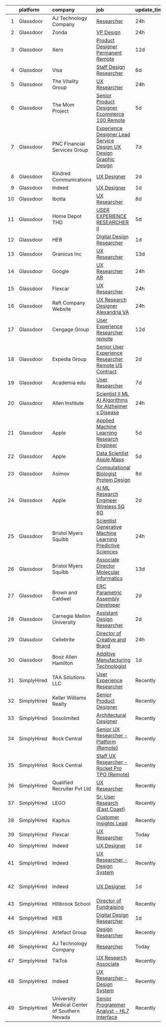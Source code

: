 

|    | platform    | company                                      | job                                                                                                                                                                                                                                                                                                                                                                                                                                                                                                                                                                                                                                                                                                                                                                                                                                                                                                                                                                                                                                                                                                                                                                                                                                                                                                                                                                                                                                                                                                                                                                                                                                                                                                                                                                                                                    | update_time   | location                  |
|---:|:------------|:---------------------------------------------|:-----------------------------------------------------------------------------------------------------------------------------------------------------------------------------------------------------------------------------------------------------------------------------------------------------------------------------------------------------------------------------------------------------------------------------------------------------------------------------------------------------------------------------------------------------------------------------------------------------------------------------------------------------------------------------------------------------------------------------------------------------------------------------------------------------------------------------------------------------------------------------------------------------------------------------------------------------------------------------------------------------------------------------------------------------------------------------------------------------------------------------------------------------------------------------------------------------------------------------------------------------------------------------------------------------------------------------------------------------------------------------------------------------------------------------------------------------------------------------------------------------------------------------------------------------------------------------------------------------------------------------------------------------------------------------------------------------------------------------------------------------------------------------------------------------------------------|:--------------|:--------------------------|
|  1 | Glassdoor   | AJ Technology Company                        | [Researcher](https://www.glassdoor.com/partner/jobListing.htm?pos=109&ao=1136043&s=58&guid=000001814740962b900a3d56e514987f&src=GD_JOB_AD&t=SR&vt=w&ea=1&cs=1_bc30b605&cb=1654757824365&jobListingId=1007926715350&jrtk=3-0-1g53k15itq693801-1g53k15jagsqv800-1c8b2355f3bd891b-)                                                                                                                                                                                                                                                                                                                                                                                                                                                                                                                                                                                                                                                                                                                                                                                                                                                                                                                                                                                                                                                                                                                                                                                                                                                                                                                                                                                                                                                                                                                                       | 24h           | Remote                    |
|  2 | Glassdoor   | Zonda                                        | [VP  Design](https://www.glassdoor.com/partner/jobListing.htm?pos=111&ao=1136043&s=58&guid=000001814740962b900a3d56e514987f&src=GD_JOB_AD&t=SR&vt=w&cs=1_8dbe2b41&cb=1654757824365&jobListingId=1007927071487&jrtk=3-0-1g53k15itq693801-1g53k15jagsqv800-b63e091bddb98cf4-)                                                                                                                                                                                                                                                                                                                                                                                                                                                                                                                                                                                                                                                                                                                                                                                                                                                                                                                                                                                                                                                                                                                                                                                                                                                                                                                                                                                                                                                                                                                                            | 24h           | Remote                    |
|  3 | Glassdoor   | Xero                                         | [Product Designer   Permanent Remote](https://www.glassdoor.com/partner/jobListing.htm?pos=102&ao=1110586&s=58&guid=000001814740962b900a3d56e514987f&src=GD_JOB_AD&t=SR&vt=w&cs=1_28bca00b&cb=1654757824364&jobListingId=1007898486047&cpc=D69957E0862862E0&jrtk=3-0-1g53k15itq693801-1g53k15jagsqv800-f2f100f052777533--6NYlbfkN0COvs0giDBQSZxCgxtGlP9F2rqb7f8qKMvTQKRfo9Z2aBBfdNwhT-PCbca6Tg6UbeNWPOI8UpbUnCP0bRMoor8izCLFcPIohwnjXbM8R6zPXSmSXrDrJSKTfyGTndsF_jFwnqa3Swqi-kSvnrD7H-NEaOZ44T-NVfjfzab5GpcG1xbEPZQwt9F_69UQ6xmQOIAtCamxdLAnzyl-GErPjyp29HwUU1qceScfJnjZ383wkwxpLJEdjY7nNIpFjYb7Vm480MMZwsqIlNzuvIdMJKpr4GrK5i_c2iGY-7vmjbPvJ8Ntq6QS4EXzF7wHVxkUGCjZFuzm-EYsQgld4D_sn9zXd86xOfgf0SM14a4UgLp3UUfCTUcPIYUAYkf0pajzpM9H08k8d5oBf5F60su8B5gJgV_x64RFZ4_oreACUjdTO1W_dlyYgou6GnQaj66yQV_MLeSwVXUPfH47n0s9Onm2vmawcQc_bsdmCPZ_zUAw0UiaIWqUEH60ZcwJwnHJ5QP-1n4mSH3tgGVdSx8Jvz-K9g053NRxzxxAVy05KHWRX6CUx2m6cXibFqefTxZ40Qw%3D)                                                                                                                                                                                                                                                                                                                                                                                                                                                                                                                                                                                                                                                                                                                                                                                                                                                                                | 12d           | Remote                    |
|  4 | Glassdoor   | Visa                                         | [Staff Design Researcher](https://www.glassdoor.com/partner/jobListing.htm?pos=114&ao=1136043&s=58&guid=000001814740962b900a3d56e514987f&src=GD_JOB_AD&t=SR&vt=w&cs=1_5c75e5c8&cb=1654757824365&jobListingId=1007914977157&jrtk=3-0-1g53k15itq693801-1g53k15jagsqv800-6e5edac88f45572f-)                                                                                                                                                                                                                                                                                                                                                                                                                                                                                                                                                                                                                                                                                                                                                                                                                                                                                                                                                                                                                                                                                                                                                                                                                                                                                                                                                                                                                                                                                                                               | 6d            | Austin, TX                |
|  5 | Glassdoor   | The Vitality Group                           | [UX Researcher](https://www.glassdoor.com/partner/jobListing.htm?pos=120&ao=1136043&s=58&guid=000001814740962b900a3d56e514987f&src=GD_JOB_AD&t=SR&vt=w&cs=1_cba1b82d&cb=1654757824366&jobListingId=1007926283646&jrtk=3-0-1g53k15itq693801-1g53k15jagsqv800-4e160a365e375cba-)                                                                                                                                                                                                                                                                                                                                                                                                                                                                                                                                                                                                                                                                                                                                                                                                                                                                                                                                                                                                                                                                                                                                                                                                                                                                                                                                                                                                                                                                                                                                         | 24h           | Chicago, IL               |
|  6 | Glassdoor   | The Mom Project                              | [Senior Product Designer  Ecommerce  100  Remote ](https://www.glassdoor.com/partner/jobListing.htm?pos=108&ao=1110586&s=58&guid=000001814740962b900a3d56e514987f&src=GD_JOB_AD&t=SR&vt=w&cs=1_9b5fa7ed&cb=1654757824365&jobListingId=1007916631797&cpc=451933188B21919D&jrtk=3-0-1g53k15itq693801-1g53k15jagsqv800-5dc217c156d2c160--6NYlbfkN0BDp_epf89aHDQhKpPegNJQ_ldQpEFZQsM9OcONMGxWx6pU56EKHF58QjVdAUvn2gUtaHUX3eLkJUiJQbi6OaBCyzUet3Z3d50_CjC2tXwtJcpx5M_a7xHbrE0_NT1JBo_I04700zYR1GArHt4e4I2AyoeFWxNoCyUlXVVhu8DkOuV_rtohP-yk92_W_H3hudS2oX6bblBFhHZPhvUGBOScFY4CYDEd28hHEyCKV_xTkU6R-P0cAP_cd9emdbIM_V7Luoix7My-6ZB5MkG1zVo3aBxBObAHflIVRnv1m9SrqFz-NlJrweYuIlex1ghBulVNoB59FpGJ86NI0TfBYVab96tHVUtPja6cExmYHJgOz7RuIMVHPVAZCH2ZbLi9SgbQvFrpgFT81zM_RbdMnlRgy9VFrwYFecl0GC95DSiiE-YDQgqMKhFJ8kqVP4Lr4ebo2sJgH-Eb4VB3H6TFy9r4kv9hiM6FXTx0Q4A6y9k4Pc0QUw5tSwFCjkbixfACPbWm0PIweRTAfun82yHeC67QqJv-cNjrJLdyTsEgBSM0hFhLpCFCboHkwzYt55E4w88SjXY0UoF4zg%3D%3D)                                                                                                                                                                                                                                                                                                                                                                                                                                                                                                                                                                                                                                                                                                                                                                                                                                                     | 5d            | Remote                    |
|  7 | Glassdoor   | PNC Financial Services Group                 | [Experience Designer Lead  Service Design  UX Design  Graphic Design ](https://www.glassdoor.com/partner/jobListing.htm?pos=107&ao=1110586&s=58&guid=000001814740962b900a3d56e514987f&src=GD_JOB_AD&t=SR&vt=w&cs=1_75ed7943&cb=1654757824364&jobListingId=1007909811222&cpc=9DC6E4D8324653EE&jrtk=3-0-1g53k15itq693801-1g53k15jagsqv800-f660ea2f247f7b44--6NYlbfkN0AMofH_6zXbiqn6xehDj89HQNfpf30LHk40Y3Yl5cZTpm-EXukPQNetNbgZyPcaSjlzxCjcqXpKjNzFi0IcXlGD241zTaxqoQYUoaBXR3HfkTEeYfcMe6mgGVv8b7Z7Z-e-b1tUQysCOVcpEj16Nz-3xJv0FT6HCsL90pBUWEmhNaxqdti5aetl7Q2biPz0yD0PjNxIfjtzhVcwS8muN4qfvKeHz6V39jbkaREoQWCULY_VBb984lxygNQ3_EYxdqc2sVfW-YLAevH4wJXGej0hWmBZRI8CUYBSoEjZfGC0U3gdPwqDqr19sa_rtCsO6tVD6v87JRusxPBwOvz8nsGeFxxipHWwu9fNy1fAP8Nxbmc-BXw9ghsSuyPz2cRTdlFtEZDH6dxBUrmx9gdLhz-9wR7AwzMerRbYmas9x4AXIeTI0RSoZ2wJRDhmUrzULSGrLGim8YLKUiint5NFD2AR9WRZv3STJe9XIdj74jwAszRyy9Mx5SEdvalUWpIGbu2cm9OMdo9Jnbv-VrT1C3dgpMJkxFWzDj5ORZUG28IWvR4mDLYoJazEacAuxL-dDfcwFIUGdkI5WY8RMAdXNYoQeWE9P01l5VNnbyIktd0B8bzUCR88kl_TYhIXQCqs5X4M6l3XfwELAUfHMTAZUbs5lw57PArPw-xdxD2UjtyNA3IXDs9pH74amKxRlrcoLRx7EaDH5_RmMbg1C_OG1BX4nZ8ECz14yVac7tdpeu84W-ypCytLjqvktptKoSC81cLN3aGj6tXPYMbXh9psYUY5mzLuViaSTra5llOmvnV665vGd9Mc2_VZ6x4kqyXSlxtqReY2qIwQ2aRF34Hj-8_dGCdNqNAAljA6Oydzjk6avABSQHBkESXOBxupLBidG3-YwSDdhmKVyPwzq25u8cxmPVGZCA2t7YMQDab-aV_wQ7GIxM1LZeZm9q2FpT01dCRKCMRj24A3WtdSE8i6QCDEZrwNa4XvRvfro2pwSaMIPNGJCZsmRB6GxGNr8zTBWRxRTegWN2yDmmHXHmMTX4lPVeufvFD1FWnaS40kow-00YdPURH2ur1O1MwC2NeRG8sUygXD_FlI9obTWW6bYfNoKmMWwqtXXilj66JNFX_ilaDzMbY_xiWZR5PPbm_AvNE2SKDTAysAg_rhVe-8PBczEBA1a57eMHhLBAr_iyZlnvcZlhe5MpyB8Iipj3Muea0YiGWEE9ukVVt-zcLZI0C2T5eUofqG8gnvivSQ7Eyz76z-C9snhZltS5RmBpoDnu7UYmqVgQoTBrRHAjp000LVXVAuNPQrOtU5QTkJSO4C3vMv3775qTPrTPu8xfpwwxLeivc1gIrcDRl2Te1D5W5DeHoQEN_SUcRIkD87M6l6rw%3D%3D) | 7d            | Pittsburgh, PA            |
|  8 | Glassdoor   | Kindred Communications                       | [UX Designer](https://www.glassdoor.com/partner/jobListing.htm?pos=127&ao=1136043&s=58&guid=000001814740962b900a3d56e514987f&src=GD_JOB_AD&t=SR&vt=w&ea=1&cs=1_5c3ed750&cb=1654757824367&jobListingId=1007921846710&jrtk=3-0-1g53k15itq693801-1g53k15jagsqv800-f343ba97e14ae0b7-)                                                                                                                                                                                                                                                                                                                                                                                                                                                                                                                                                                                                                                                                                                                                                                                                                                                                                                                                                                                                                                                                                                                                                                                                                                                                                                                                                                                                                                                                                                                                      | 2d            | Remote                    |
|  9 | Glassdoor   | Indeed                                       | [UX Designer](https://www.glassdoor.com/partner/jobListing.htm?pos=103&ao=1110586&s=58&guid=000001814740962b900a3d56e514987f&src=GD_JOB_AD&t=SR&vt=w&cs=1_8cd41441&cb=1654757824364&jobListingId=1007923874752&cpc=451933188B21919D&jrtk=3-0-1g53k15itq693801-1g53k15jagsqv800-3ac8a8f617c321c6--6NYlbfkN0CiRNM7CVr8YueLFKlzwbFWI0o7IjV438l4sVrvKZ0flpURU_mqoI8EbsK64YRr3OAaXjJJu2l5SfCEuFHJvSAwOF3klP6nwHV-XTwzoG0lue_VY4n5DHHb8LK6cbTIm222QLgO3-z7kFWHCwr9vSBncnj_4dIwG3SX4qiC2MLmkZYeU_g3oXbNDb-vwyDJq-3HSO5sU-rjCEBFsmWiViGI2XLxdhbdISjHK6zqdEsHb-Kvg8aTOM0nADJ1tngMdf_HIZL5xzEuyMobKGzjI73dcPc3uPNaO7ymSvCilPnLL9BDO7ac9j4DjpuOjSyu3yeiKkomAXRpZCKdtuXRwNr_26gITLHiUk179eSfFN69gc0Ya0XKglh5zDYXZFhF9zhLSdOlSVQK1B8PNOmPEtR9URVnOf8hPLxAZ-36GkZLX0EZaoQ2e1Nn_KtRSQi2L6v6utr22xw26YCQyWbUgZaNo52Qe96GDzrTykVHflt1-Ll09guGTztBq1umunwNLrPF0HKErrgfkHQB-T7dnWgC)                                                                                                                                                                                                                                                                                                                                                                                                                                                                                                                                                                                                                                                                                                                                                                                                                                                                                                                                                      | 1d            | Seattle, WA               |
| 10 | Glassdoor   | Ibotta                                       | [UX Researcher](https://www.glassdoor.com/partner/jobListing.htm?pos=119&ao=1136043&s=58&guid=000001814740962b900a3d56e514987f&src=GD_JOB_AD&t=SR&vt=w&cs=1_aac9054e&cb=1654757824369&jobListingId=1007907421405&jrtk=3-0-1g53k15itq693801-1g53k15jagsqv800-fc63711103f7c8f9-)                                                                                                                                                                                                                                                                                                                                                                                                                                                                                                                                                                                                                                                                                                                                                                                                                                                                                                                                                                                                                                                                                                                                                                                                                                                                                                                                                                                                                                                                                                                                         | 8d            | Denver, CO                |
| 11 | Glassdoor   | Home Depot   THD                             | [USER EXPERIENCE RESEARCHER II](https://www.glassdoor.com/partner/jobListing.htm?pos=128&ao=1136043&s=58&guid=000001814740962b900a3d56e514987f&src=GD_JOB_AD&t=SR&vt=w&cs=1_95c024a2&cb=1654757824367&jobListingId=1007916312296&jrtk=3-0-1g53k15itq693801-1g53k15jagsqv800-4d4eeb5378b0fa9e-)                                                                                                                                                                                                                                                                                                                                                                                                                                                                                                                                                                                                                                                                                                                                                                                                                                                                                                                                                                                                                                                                                                                                                                                                                                                                                                                                                                                                                                                                                                                         | 5d            | Atlanta, GA               |
| 12 | Glassdoor   | HEB                                          | [Digital Design Researcher](https://www.glassdoor.com/partner/jobListing.htm?pos=110&ao=1136043&s=58&guid=000001814740962b900a3d56e514987f&src=GD_JOB_AD&t=SR&vt=w&cs=1_0d9d64aa&cb=1654757824365&jobListingId=1007924600763&jrtk=3-0-1g53k15itq693801-1g53k15jagsqv800-750a790b27e1ecce-)                                                                                                                                                                                                                                                                                                                                                                                                                                                                                                                                                                                                                                                                                                                                                                                                                                                                                                                                                                                                                                                                                                                                                                                                                                                                                                                                                                                                                                                                                                                             | 1d            | Austin, TX                |
| 13 | Glassdoor   | Granicus Inc                                 | [UX Researcher](https://www.glassdoor.com/partner/jobListing.htm?pos=124&ao=1136043&s=58&guid=000001814740962b900a3d56e514987f&src=GD_JOB_AD&t=SR&vt=w&cs=1_e01f83f9&cb=1654757824366&jobListingId=1007895684362&jrtk=3-0-1g53k15itq693801-1g53k15jagsqv800-73036ea470c15b20-)                                                                                                                                                                                                                                                                                                                                                                                                                                                                                                                                                                                                                                                                                                                                                                                                                                                                                                                                                                                                                                                                                                                                                                                                                                                                                                                                                                                                                                                                                                                                         | 13d           | Remote                    |
| 14 | Glassdoor   | Google                                       | [UX Researcher  AR](https://www.glassdoor.com/partner/jobListing.htm?pos=116&ao=1136043&s=58&guid=000001814740962b900a3d56e514987f&src=GD_JOB_AD&t=SR&vt=w&cs=1_1516633d&cb=1654757824365&jobListingId=1007926549078&jrtk=3-0-1g53k15itq693801-1g53k15jagsqv800-d861bfc41e3b8d5e-)                                                                                                                                                                                                                                                                                                                                                                                                                                                                                                                                                                                                                                                                                                                                                                                                                                                                                                                                                                                                                                                                                                                                                                                                                                                                                                                                                                                                                                                                                                                                     | 24h           | Mountain View, CA         |
| 15 | Glassdoor   | Flexcar                                      | [UX Researcher](https://www.glassdoor.com/partner/jobListing.htm?pos=122&ao=1136043&s=58&guid=000001814740962b900a3d56e514987f&src=GD_JOB_AD&t=SR&vt=w&ea=1&cs=1_6fd45090&cb=1654757824366&jobListingId=1007926100285&jrtk=3-0-1g53k15itq693801-1g53k15jagsqv800-c28633ec0f0de8fb-)                                                                                                                                                                                                                                                                                                                                                                                                                                                                                                                                                                                                                                                                                                                                                                                                                                                                                                                                                                                                                                                                                                                                                                                                                                                                                                                                                                                                                                                                                                                                    | 24h           | Boston, MA                |
| 16 | Glassdoor   | Raft Company Website                         | [UX Research   Designer  Alexandria  VA ](https://www.glassdoor.com/partner/jobListing.htm?pos=125&ao=1136043&s=58&guid=000001814740962b900a3d56e514987f&src=GD_JOB_AD&t=SR&vt=w&ea=1&cs=1_9333fb55&cb=1654757824366&jobListingId=1007926793427&jrtk=3-0-1g53k15itq693801-1g53k15jagsqv800-0f58f5d14b600521-)                                                                                                                                                                                                                                                                                                                                                                                                                                                                                                                                                                                                                                                                                                                                                                                                                                                                                                                                                                                                                                                                                                                                                                                                                                                                                                                                                                                                                                                                                                          | 24h           | Alexandria, VA            |
| 17 | Glassdoor   | Cengage Group                                | [User Experience Researcher  remote ](https://www.glassdoor.com/partner/jobListing.htm?pos=121&ao=1136043&s=58&guid=000001814740962b900a3d56e514987f&src=GD_JOB_AD&t=SR&vt=w&cs=1_55208bc1&cb=1654757824366&jobListingId=1007899017363&jrtk=3-0-1g53k15itq693801-1g53k15jagsqv800-197842915890a400-)                                                                                                                                                                                                                                                                                                                                                                                                                                                                                                                                                                                                                                                                                                                                                                                                                                                                                                                                                                                                                                                                                                                                                                                                                                                                                                                                                                                                                                                                                                                   | 12d           | Massachusetts             |
| 18 | Glassdoor   | Expedia Group                                | [Senior User Experience Researcher   Remote  US   Contract ](https://www.glassdoor.com/partner/jobListing.htm?pos=112&ao=1136043&s=58&guid=000001814740962b900a3d56e514987f&src=GD_JOB_AD&t=SR&vt=w&ea=1&cs=1_a071cd55&cb=1654757824365&jobListingId=1007921506891&jrtk=3-0-1g53k15itq693801-1g53k15jagsqv800-0afa602929549c66-)                                                                                                                                                                                                                                                                                                                                                                                                                                                                                                                                                                                                                                                                                                                                                                                                                                                                                                                                                                                                                                                                                                                                                                                                                                                                                                                                                                                                                                                                                       | 2d            | Seattle, WA               |
| 19 | Glassdoor   | Academia edu                                 | [User Researcher](https://www.glassdoor.com/partner/jobListing.htm?pos=113&ao=1136043&s=58&guid=000001814740962b900a3d56e514987f&src=GD_JOB_AD&t=SR&vt=w&cs=1_cc988db1&cb=1654757824365&jobListingId=1007910214555&jrtk=3-0-1g53k15itq693801-1g53k15jagsqv800-2cfd38210a17fdc2-)                                                                                                                                                                                                                                                                                                                                                                                                                                                                                                                                                                                                                                                                                                                                                                                                                                                                                                                                                                                                                                                                                                                                                                                                                                                                                                                                                                                                                                                                                                                                       | 7d            | San Francisco, CA         |
| 20 | Glassdoor   | Allen Institute                              | [Scientist II   ML   AI Algorithms for Alzheimer s Disease](https://www.glassdoor.com/partner/jobListing.htm?pos=129&ao=1136043&s=58&guid=000001814740962b900a3d56e514987f&src=GD_JOB_AD&t=SR&vt=w&ea=1&cs=1_290acda1&cb=1654757824367&jobListingId=1007927748536&jrtk=3-0-1g53k15itq693801-1g53k15jagsqv800-6a434e873b741b80-)                                                                                                                                                                                                                                                                                                                                                                                                                                                                                                                                                                                                                                                                                                                                                                                                                                                                                                                                                                                                                                                                                                                                                                                                                                                                                                                                                                                                                                                                                        | 24h           | Seattle, WA               |
| 21 | Glassdoor   | Apple                                        | [Applied Machine Learning Research Engineer](https://www.glassdoor.com/partner/jobListing.htm?pos=104&ao=1110586&s=58&guid=000001814740962b900a3d56e514987f&src=GD_JOB_AD&t=SR&vt=w&cs=1_f189376e&cb=1654757824364&jobListingId=1007917013294&cpc=F4EED0218A761C36&jrtk=3-0-1g53k15itq693801-1g53k15jagsqv800-6eaff0caedf3d3aa--6NYlbfkN0BvKrLyj5gPmtZO9T8euul8TCxuuKNOtzRJOomxnwSEodTz2Bc-sPZl8WPllYOnI2gKGmARVlNo3tiEnssU5vPmJwXHwSAlt66eqnbfo4GgjKIZvtjLDE6pzjk41SR5pJmmiirnTxx-iS-V8aOG3p7PcTtWPep2nTSiz8EcYiUKap4YxnDd9oxkUNzQaOjmOkyCEVyyue6WNUoeOcmfFPl5_6uty47QwCG_9v5_xLgnkY1FZtYvvuXflAc_TuqHvW_7jAcNaiRz8qKOW_dZ0Z4AliZswoJJJTraWzN9gFu49GdeiyymtypbpNOT75kELyliITNkG9zFwrJAlvxbkxZGv2IeLtb16_TE559BSK1WxqgjsVNddbFTJgm44qfiHBLp-mk7Fw2y8_xI8bm89ufDGcvweYMNWkUunNfQ9JSk0UpYT2sFPvsm1STYu_Ipxcf-OFZkzlEKo-XTB1pUjrt3Lz7Mxoxwsv4pOAsR8_SBT1wC2vvP1nVkGLBotulOivNDrZUTqflZU1-k3h9AbPmlDwUcIC5NhqABk3tkjusj_MAJFi0IHzz0DpN7MchCqa8ZoBNW6G-gg_lsK8YT8xM8U3gMZV3N8poTiWXekpkLkm4f0FBupmCGouzsuqtQnKf4nVphIPp_4AfzrD6Sd4aFeiIRl1T7bRXmStvFhB7HF32EqH9V7rmNgI0t2NV6C0_iRtqSbE4Q-rSVxfeb1R6LSdSTuNTZkZ1RAQ_3-24UlQZo7_bW4rc2s75HshwISpgkMkAoxTp1F-JjUKXsMeVKpg-W11pOEMDYeQ9oE9xCokzuKOA_zG6nugG1Ipo_9phH6wGd_7Ro-P63jVFyfcTjCM6PSR_UdYAxkx4GKioyWeALxWe1yzv9WBYYOxmBjUVxA0pMj3pt_ho412Mra7aWvx1zaTEQvUtGAyG7XrjSyP899iiUfhr4AKIqVwe3BX2DAN85_Z9K2dyIwz1Xh-PsmkyTCp80kroHroTeLCXUqQ%3D%3D)                                                                                                                                                                                                                                                                                                                                                                                                                           | 5d            | San Diego, CA             |
| 22 | Glassdoor   | Apple                                        | [Data Scientist   Apple Maps](https://www.glassdoor.com/partner/jobListing.htm?pos=106&ao=1110586&s=58&guid=000001814740962b900a3d56e514987f&src=GD_JOB_AD&t=SR&vt=w&cs=1_c86669a3&cb=1654757824364&jobListingId=1007917015490&cpc=334ABAF5D42DC775&jrtk=3-0-1g53k15itq693801-1g53k15jagsqv800-6dd508ed8100afa2--6NYlbfkN0BvKrLyj5gPmtZO9T8euul8TCxuuKNOtzRJOomxnwSEodTz2Bc-sPZl1dBMH13w-jPgyhYajQM8u8nMAu6uHF2cxOTiTtLfBqtbLU6jnk8kS1gkiSTouyiRiSq1QNrW37WTzyoC1GvFHjvY9hhMomYmxkoYxoUu3aoGHgjz3fCroLv6buHWzzVdx5995SoFe7_uesfIuY7zyUII83CFZHtMnUVQudt33mKh9WbsIfEt2iACXaSG8U2GpZNb6UUd8neEXZv23F9bDRzzufVN9zpHxUC6ji5W6j_k5lt7Z937Jo_rDPno9MGoX3yIpRC44WwbP23sUxOpPlboZmcfMzEU6fIntR8KFKVkIhr40GsVkQOvlGRgY8R_elBtuf8pNnMHyEQxiIw566uWiY5NdDkndAVWhSu_gpxkmwYOLb5ROJTNaByFP6QvJKFf_L8ePMc9Xa6ofp-wTOu9vOrovmD04GTHVLki_Y_l4CZ8XUcM9puwJccc24h6r6cmPzJ3OrhIEDwiZ5KEUGeTRy0QRBfoPSwU-veKwbOugLac8gOw66ihc4ESZkIBbEwAxJh8KrilG8cmfDMnFA7sNXxLht27MzO8nBho2hLkuUTaqiYmWOzYv1_-qRtpBz34lpzJvNscfsZrRREKZsYcmlbyf9eacxpChNYjtl0cMR8sRGHbvLbk4lEQWpSLnladwvrZpdcc_zI-SlqipkGKeqpQCL7G9WnrBqV98XpHYXvpjmXhBLEEPE4O9lGaCgBk8A8IOTGohxl1Y-R4VCsC3270WsaEDGoEm22_CmqT1LwZPQsXkb56BvKGs-RoiZW6j507GLHphxqTKiuUJsF0qPJzZ0o_kTQfEJckl0g5Bc7x2df7VNphjo5TQsVdMv9aELeL_Cpm6EDgWdFOobb5w8RQsvLjkXYksr11UveYlpoxOCsPw255vsFFiTnZRE2FEWCaLDljYn1pt1TBMQ%3D%3D)                                                                                                                                                                                                                                                                                                                                                                                                                                                                          | 5d            | Seattle, WA               |
| 23 | Glassdoor   | Asimov                                       | [Computational Biologist  Protein Design](https://www.glassdoor.com/partner/jobListing.htm?pos=115&ao=1136043&s=58&guid=000001814740962b900a3d56e514987f&src=GD_JOB_AD&t=SR&vt=w&cs=1_88d3752c&cb=1654757824365&jobListingId=1007907083351&jrtk=3-0-1g53k15itq693801-1g53k15jagsqv800-753eb8c90a475cce-)                                                                                                                                                                                                                                                                                                                                                                                                                                                                                                                                                                                                                                                                                                                                                                                                                                                                                                                                                                                                                                                                                                                                                                                                                                                                                                                                                                                                                                                                                                               | 8d            | Boston, MA                |
| 24 | Glassdoor   | Apple                                        | [AI ML Research Engineer   Wireless 5G 6G](https://www.glassdoor.com/partner/jobListing.htm?pos=105&ao=1110586&s=58&guid=000001814740962b900a3d56e514987f&src=GD_JOB_AD&t=SR&vt=w&cs=1_5a139e46&cb=1654757824364&jobListingId=1007920183809&cpc=FA84DF7EA1EC2398&jrtk=3-0-1g53k15itq693801-1g53k15jagsqv800-07c0c54445876a59--6NYlbfkN0BvKrLyj5gPmtZO9T8euul8TCxuuKNOtzRJOomxnwSEodTz2Bc-sPZl8WPllYOnI2g6TSRZbu1cxvvDgvRWU5lzV_qmr6rN0tZkhbTBmvMelqqThyWTZXQyZoZCa41w9WFWhDlV_hErimiX0fyll1NxyI1Db_ysz1Qymy0r8vBiYaLqFr7_vT62PGwQ0VB6vcUO8noqwPM-casWGhHPHBXsKfukNIcjqF1-oq20KeDfO81eeJwYGXbNpBZ4VEroBPr8zbcKpNu4AfKJuXkTU-_tsGiKci394ORMCD7PyobJBSKUgVHDv7rp-mRllINdvA81SeNYKf2mbGJBvPuIlHeSttzh0ZQNsGkbhxGerGeWwolONxfFrxpxAl9NrBQZNEWQI548JIgc83c-L40bAP0Cju__DgggPY9dxA8qTzKhJDf_pmP50AhO62vc3_LvVoXFCgiWqoT4_sss5MGJvfM-Yqo73LXPLFwgLkfGojCOYRpECI8VZgNiW4a7PeAu-_wYLFJA7YAwuPhpE5_nWS0Aj_uYA-3U9IQ6xmJ7Sb5YPPgTFsOAB4EKNGNujMxVBEaT_ISrNyMw1aWSrwz15Jxb3ea3j3c0OWzt9SVuUI4FNhny6j6fwFg97MTVZ56d6yYUTIhLplVo_dYsyy7mMJL_4G1lbfCopiM_mWBHUdognT5W0pDzTtHcQf09bErcWLcYiL7eZWALjmDC5KxazGMdBXsq9LsLcPORa7nvT_jOOYrrc14ejjCdXiIzoVJpZhah9BOBoYhng7joCGNsCgkStfml6AFKX6dY23dcT1rG9MAytg7qxVxWT7Bp_yPY6sR0FQFPQlLeryDjr8j_I_8PRPUcaUz4c3Ziktu7D11Efw4Or6ZlK9-j8J8xWYjhWJYeiUDiikG60Rqpsx0j6NE0THVsfPDlP-0QWxaMS1YU6TAQ0kCbqIlfVIf2pUXJsSkLk0Uf9_lTrZI7s-LSDjGS6l0g3xWaU7M%3D)                                                                                                                                                                                                                                                                                                                                                                                                                                           | 2d            | San Diego, CA             |
| 25 | Glassdoor   | Bristol Myers Squibb                         | [Scientist  Generative Machine Learning  Predictive Sciences](https://www.glassdoor.com/partner/jobListing.htm?pos=126&ao=1136043&s=58&guid=000001814740962b900a3d56e514987f&src=GD_JOB_AD&t=SR&vt=w&cs=1_a5b5fab0&cb=1654757824366&jobListingId=1007926111531&jrtk=3-0-1g53k15itq693801-1g53k15jagsqv800-0b4896454dfe8a4c-)                                                                                                                                                                                                                                                                                                                                                                                                                                                                                                                                                                                                                                                                                                                                                                                                                                                                                                                                                                                                                                                                                                                                                                                                                                                                                                                                                                                                                                                                                           | 24h           | San Diego, CA             |
| 26 | Glassdoor   | Bristol Myers Squibb                         | [Associate Director   Molecular Informatics](https://www.glassdoor.com/partner/jobListing.htm?pos=101&ao=1110586&s=58&guid=000001814740962b900a3d56e514987f&src=GD_JOB_AD&t=SR&vt=w&cs=1_b0bbd774&cb=1654757824363&jobListingId=1007894892649&cpc=1641D5D5536C06B6&jrtk=3-0-1g53k15itq693801-1g53k15jagsqv800-4eb17da254432ad2--6NYlbfkN0C8DhssTksZ4tAWhh8LVIFF2qionQVVpONm6qYGpiaOibL6AWqRAWV4s3fVoN5Gmbairt6cAr-i83FB99q2yXJU5ZUHnkp2ozClnskynWdhYqHqqkRteIlplXblGwxpqGWeXcdAPvKxe_izVb_Oso5-xzUJZLY2rDKjaEJUb1fRzIsp3FmGzipLOL_Mh0akzGoPuXpgcjYRjRiHj9Pvo53hSZd4SvhWw2on__KQWbS3ukuQLb8HC7YEopViaLiDlzq_yAp7B5893FKe_DSGYWeSzEnaafvXN364S64JlsjrEHZ6tYh-DDtIf4t-s3mybKaJVmJ0lrugHOdZ9_aBxsDIeyaXwxrK8ILTEZn-Nt4UtWjtZNehkSF3VG952nJtXDqEy1JVzyZeEDsJ9lQhFu2G_GBcUFA_yASYs-67rSkUmU6s0uItZcfht0Tdgd1_LkYb1k-zkZjBNQjWHmRPXUDVr8iFw-EqDOIn2PZcyMi9xvcyyzQpWzModTe7ad8d7LGPV-GbLIi7wWQjNxK84x0PcpjzQpHOOU-ulQCGF0p6o8f42H577_MMZ4KhfaF0LYUmAdZYcsGDvb6Gxc73AjAClP74hVbk7gPTONh3f4n4vyYX3vZCXjHjSej5-XW4cy9oVTRjacU9V71RKqG5YzTEQLssPtLmVcZx9cq6QSBXjPPx9HnS5jrdZGVPRox6rGJkGzbIekj9cFI0BjnsGw5RnHQDMs2Vplp7lKSjMjiTyw%3D%3D)                                                                                                                                                                                                                                                                                                                                                                                                                                                                                                                                                                                                                                                                                           | 13d           | San Diego, CA             |
| 27 | Glassdoor   | Brown and Caldwel                            | [ERC Parametric Assembly Developer](https://www.glassdoor.com/partner/jobListing.htm?pos=130&ao=1136043&s=58&guid=000001814740962b900a3d56e514987f&src=GD_JOB_AD&t=SR&vt=w&cs=1_19fd13ff&cb=1654757824367&jobListingId=1007921354110&jrtk=3-0-1g53k15itq693801-1g53k15jagsqv800-d6c2a723b6f5da3d-)                                                                                                                                                                                                                                                                                                                                                                                                                                                                                                                                                                                                                                                                                                                                                                                                                                                                                                                                                                                                                                                                                                                                                                                                                                                                                                                                                                                                                                                                                                                     | 2d            | Lakewood, CO              |
| 28 | Glassdoor   | Carnegie Mellon University                   | [Assistant Design Researcher](https://www.glassdoor.com/partner/jobListing.htm?pos=123&ao=1136043&s=58&guid=000001814740962b900a3d56e514987f&src=GD_JOB_AD&t=SR&vt=w&cs=1_06838660&cb=1654757824366&jobListingId=1007920946509&jrtk=3-0-1g53k15itq693801-1g53k15jagsqv800-e0ed7c613ee391a9-)                                                                                                                                                                                                                                                                                                                                                                                                                                                                                                                                                                                                                                                                                                                                                                                                                                                                                                                                                                                                                                                                                                                                                                                                                                                                                                                                                                                                                                                                                                                           | 2d            | Pittsburgh, PA            |
| 29 | Glassdoor   | Cellebrite                                   | [Director of Creative and Brand](https://www.glassdoor.com/partner/jobListing.htm?pos=117&ao=1136043&s=58&guid=000001814740962b900a3d56e514987f&src=GD_JOB_AD&t=SR&vt=w&ea=1&cs=1_e79adfc8&cb=1654757824365&jobListingId=1007925990163&jrtk=3-0-1g53k15itq693801-1g53k15jagsqv800-534e7f0649a08d86-)                                                                                                                                                                                                                                                                                                                                                                                                                                                                                                                                                                                                                                                                                                                                                                                                                                                                                                                                                                                                                                                                                                                                                                                                                                                                                                                                                                                                                                                                                                                   | 24h           | Vienna, VA                |
| 30 | Glassdoor   | Booz Allen Hamilton                          | [Additive Manufacturing Technologist](https://www.glassdoor.com/partner/jobListing.htm?pos=118&ao=1136043&s=58&guid=000001814740962b900a3d56e514987f&src=GD_JOB_AD&t=SR&vt=w&cs=1_17cef94e&cb=1654757824365&jobListingId=1007924061233&jrtk=3-0-1g53k15itq693801-1g53k15jagsqv800-050e2dd094aa8120-)                                                                                                                                                                                                                                                                                                                                                                                                                                                                                                                                                                                                                                                                                                                                                                                                                                                                                                                                                                                                                                                                                                                                                                                                                                                                                                                                                                                                                                                                                                                   | 1d            | Warren, MI                |
| 31 | SimplyHired | TAA Solutions LLC                            | [User Experience Researcher](https://www.simplyhired.com/job/wjoRPGlrDeWkwlRaEqq_Gym5MqB4Ek7dmQOcEA4GA9mm5VlldUhxnQ?q=generative+design)                                                                                                                                                                                                                                                                                                                                                                                                                                                                                                                                                                                                                                                                                                                                                                                                                                                                                                                                                                                                                                                                                                                                                                                                                                                                                                                                                                                                                                                                                                                                                                                                                                                                               | Recently      | Remote                    |
| 32 | SimplyHired | Keller Williams Realty                       | [Senior Product Designer](https://www.simplyhired.com/job/j0nyWMRNxtcQstMHVo3bfqDjeJws-b_GqlnSDyYB7lIYlZcptTnnBQ?q=generative+design)                                                                                                                                                                                                                                                                                                                                                                                                                                                                                                                                                                                                                                                                                                                                                                                                                                                                                                                                                                                                                                                                                                                                                                                                                                                                                                                                                                                                                                                                                                                                                                                                                                                                                  | Recently      | Remote                    |
| 33 | SimplyHired | Sosolimited                                  | [Architectural Designer](https://www.simplyhired.com/job/1wnZZjS_T2B-Khb33FLg8m5W26VpFJO-O7M0joPbDLzOi2-l3WqCTg?q=generative+design)                                                                                                                                                                                                                                                                                                                                                                                                                                                                                                                                                                                                                                                                                                                                                                                                                                                                                                                                                                                                                                                                                                                                                                                                                                                                                                                                                                                                                                                                                                                                                                                                                                                                                   | Recently      | Boston, MA                |
| 34 | SimplyHired | Rock Central                                 | [Senior UX Researcher - Platform (Remote)](https://www.simplyhired.com/job/bNiEYeGwCdyuQSZIywlPcPKvWGr9OhwNPpIgnNxtAAaSP_BfbJmIxw?q=generative+design)                                                                                                                                                                                                                                                                                                                                                                                                                                                                                                                                                                                                                                                                                                                                                                                                                                                                                                                                                                                                                                                                                                                                                                                                                                                                                                                                                                                                                                                                                                                                                                                                                                                                 | Recently      | Phoenix, AZ               |
| 35 | SimplyHired | Rock Central                                 | [Staff UX Researcher - Rocket Pro TPO (Remote)](https://www.simplyhired.com/job/nDUtDb29njJ5xh76A8Kw5SratkT7-VTCb7SihdPVm5HTqKstwFOSSA?q=generative+design)                                                                                                                                                                                                                                                                                                                                                                                                                                                                                                                                                                                                                                                                                                                                                                                                                                                                                                                                                                                                                                                                                                                                                                                                                                                                                                                                                                                                                                                                                                                                                                                                                                                            | Recently      | Detroit, MI               |
| 36 | SimplyHired | Qualified Recruiter Pvt Ltd                  | [UX Researcher](https://www.simplyhired.com/job/gQy3HBKte0Ajjybh6-6Z_YIyx1iaGlXpqCNynOhBtq5MRu4ZC07ktQ?q=generative+design)                                                                                                                                                                                                                                                                                                                                                                                                                                                                                                                                                                                                                                                                                                                                                                                                                                                                                                                                                                                                                                                                                                                                                                                                                                                                                                                                                                                                                                                                                                                                                                                                                                                                                            | Recently      | Chicago, IL               |
| 37 | SimplyHired | LEGO                                         | [Sr. User Research (East Coast)](https://www.simplyhired.com/job/Q_tzq4GHIikWtgli9eCm6fNuwF86_eq_6ddpVDS_W5YOzNtAD8i9OA?q=generative+design)                                                                                                                                                                                                                                                                                                                                                                                                                                                                                                                                                                                                                                                                                                                                                                                                                                                                                                                                                                                                                                                                                                                                                                                                                                                                                                                                                                                                                                                                                                                                                                                                                                                                           | Recently      | Boston, MA                |
| 38 | SimplyHired | Kapitus                                      | [Customer Insights Lead](https://www.simplyhired.com/job/bTieZCcw7msHC_A8ttJKWPBlviFTrgfq3XZ_HAuzqAIetM_5TSsIog?q=generative+design)                                                                                                                                                                                                                                                                                                                                                                                                                                                                                                                                                                                                                                                                                                                                                                                                                                                                                                                                                                                                                                                                                                                                                                                                                                                                                                                                                                                                                                                                                                                                                                                                                                                                                   | Recently      | Remote                    |
| 39 | SimplyHired | Flexcar                                      | [UX Researcher](https://www.simplyhired.com/job/ok0I4Zd5ljp7cGXRZgX-_Ezr4VjqB4nSRSrWLyXgh8YwSpXAqXyMYA?q=generative+design)                                                                                                                                                                                                                                                                                                                                                                                                                                                                                                                                                                                                                                                                                                                                                                                                                                                                                                                                                                                                                                                                                                                                                                                                                                                                                                                                                                                                                                                                                                                                                                                                                                                                                            | Today         | Boston, MA                |
| 40 | SimplyHired | Indeed                                       | [UX Designer](https://www.simplyhired.com/job/yOqGxfmMu6FmMHrGN26Uqu4lhzfGIi209jcKeMb3Zgzk6IBHElouMA?q=generative+design)                                                                                                                                                                                                                                                                                                                                                                                                                                                                                                                                                                                                                                                                                                                                                                                                                                                                                                                                                                                                                                                                                                                                                                                                                                                                                                                                                                                                                                                                                                                                                                                                                                                                                              | 1d            | United States             |
| 41 | SimplyHired | Indeed                                       | [UX Researcher - Design System](https://www.simplyhired.com/job/FqLi6Dh4L7108zoqpbIbl4R9ihOb6AetgY3ZuUCqvnGljX8MjEHJ7A?q=generative+design)                                                                                                                                                                                                                                                                                                                                                                                                                                                                                                                                                                                                                                                                                                                                                                                                                                                                                                                                                                                                                                                                                                                                                                                                                                                                                                                                                                                                                                                                                                                                                                                                                                                                            | Recently      | United States             |
| 42 | SimplyHired | Indeed                                       | [UX Designer](https://www.simplyhired.com/job/yOqGxfmMu6FmMHrGN26Uqu4lhzfGIi209jcKeMb3Zgzk6IBHElouMA?q=generative+design)                                                                                                                                                                                                                                                                                                                                                                                                                                                                                                                                                                                                                                                                                                                                                                                                                                                                                                                                                                                                                                                                                                                                                                                                                                                                                                                                                                                                                                                                                                                                                                                                                                                                                              | 1d            | United States +1 location |
| 43 | SimplyHired | HIllbrook School                             | [Director of Fundraising](https://www.simplyhired.com/job/ENKUisqEPyXa1cUA81a4-YhdtzebfyE0gA8nVSY6VQ4HA2qzcaOKGg?q=generative+design)                                                                                                                                                                                                                                                                                                                                                                                                                                                                                                                                                                                                                                                                                                                                                                                                                                                                                                                                                                                                                                                                                                                                                                                                                                                                                                                                                                                                                                                                                                                                                                                                                                                                                  | Recently      | Los Gatos, CA             |
| 44 | SimplyHired | HEB                                          | [Digital Design Researcher](https://www.simplyhired.com/job/wBexGkywyCWcKG3xGTo5qDZqeP2EKVgBH0FQmnNVqkicTXtM1mltMQ?q=generative+design)                                                                                                                                                                                                                                                                                                                                                                                                                                                                                                                                                                                                                                                                                                                                                                                                                                                                                                                                                                                                                                                                                                                                                                                                                                                                                                                                                                                                                                                                                                                                                                                                                                                                                | 1d            | Austin, TX                |
| 45 | SimplyHired | Artefact Group                               | [Design Researcher](https://www.simplyhired.com/job/-xY603yyVJJ09BLlDCy4MAUaN7ANWZ9M15sUZs8voaftkVFhrZLKNA?q=generative+design)                                                                                                                                                                                                                                                                                                                                                                                                                                                                                                                                                                                                                                                                                                                                                                                                                                                                                                                                                                                                                                                                                                                                                                                                                                                                                                                                                                                                                                                                                                                                                                                                                                                                                        | Recently      | Seattle, WA               |
| 46 | SimplyHired | AJ Technology Company                        | [Researcher](https://www.simplyhired.com/job/boJ6FEiw8q4kKMioGkpRKYDY2CEQNQDrnzFSq3vq0QMQKYYSI38pHQ?q=generative+design)                                                                                                                                                                                                                                                                                                                                                                                                                                                                                                                                                                                                                                                                                                                                                                                                                                                                                                                                                                                                                                                                                                                                                                                                                                                                                                                                                                                                                                                                                                                                                                                                                                                                                               | Today         | Remote                    |
| 47 | SimplyHired | TikTok                                       | [UX Research Associate](https://www.simplyhired.com/job/AmU_zWVICJNkumnjYK_swoZuHnXXvjvl0FHh2LWAFySg0y_GTO5rng?q=generative+design)                                                                                                                                                                                                                                                                                                                                                                                                                                                                                                                                                                                                                                                                                                                                                                                                                                                                                                                                                                                                                                                                                                                                                                                                                                                                                                                                                                                                                                                                                                                                                                                                                                                                                    | Recently      | Los Angeles, CA           |
| 48 | SimplyHired | Indeed                                       | [UX Researcher - Design System](https://www.simplyhired.com/job/FqLi6Dh4L7108zoqpbIbl4R9ihOb6AetgY3ZuUCqvnGljX8MjEHJ7A?q=generative+design)                                                                                                                                                                                                                                                                                                                                                                                                                                                                                                                                                                                                                                                                                                                                                                                                                                                                                                                                                                                                                                                                                                                                                                                                                                                                                                                                                                                                                                                                                                                                                                                                                                                                            | Recently      | United States             |
| 49 | SimplyHired | University Medical Center of Southern Nevada | [Senior Programmer Analyst - HL7 Interface](https://www.simplyhired.com/job/M_ovQGtbV9PrAINJP9DhbCjCIqhBclTiONFFUMpBzc_ek0m7u1saLg?q=generative+design)                                                                                                                                                                                                                                                                                                                                                                                                                                                                                                                                                                                                                                                                                                                                                                                                                                                                                                                                                                                                                                                                                                                                                                                                                                                                                                                                                                                                                                                                                                                                                                                                                                                                | Recently      | Nashville, TN             |